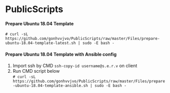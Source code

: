 # PublicScripts
#### Prepare Ubuntu 18.04 Template
`# curl -sL https://github.com/gonhvvjvo/PublicScripts/raw/master/Files/prepare-ubuntu-18.04-template-latest.sh | sudo -E bash -`
#### Prepare Ubuntu 18.04 Template with Ansible config
1. Import ssh by CMD `ssh-copy-id username@s.e.r.v` on client
2. Run CMD script below  
`# curl -sL https://github.com/gonhvvjvo/PublicScripts/raw/master/Files/prepare-ubuntu-18.04-template-ansible.sh | sudo -E bash -`